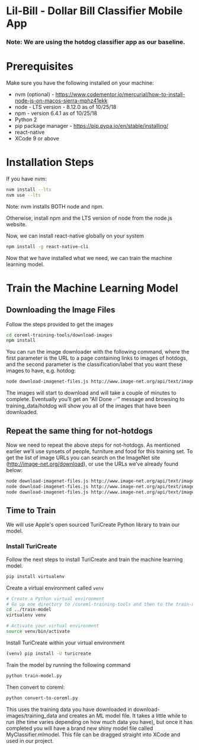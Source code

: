 # Lil-Bill - Dollar Bill Classifier Mobile App

### Note: We are using the hotdog classifier app as our baseline.

# Prerequisites
Make sure you have the following installed on your machine:
* nvm (optional) - https://www.codementor.io/mercurial/how-to-install-node-js-on-macos-sierra-mphz41ekk
* node - LTS version - 8.12.0 as of 10/25/18
* npm - version 6.4.1 as of 10/25/18
* Python 2
* pip package manager - https://pip.pypa.io/en/stable/installing/
* react-native
* XCode 9 or above

# Installation Steps

If you have nvm:
```bash
nvm install --lts
nvm use --lts
```
Note:  nvm installs BOTH node and npm.

Otherwise, install npm and the LTS version of node from the node.js website.

Now, we can install react-native globally on your system

```bash
npm install -g react-native-cli
```

Now that we have installed what we need, we can train the machine learning model.

# Train the Machine Learning Model

## Downloading the Image Files

Follow the steps provided to get the images

```bash
cd coreml-training-tools/download-images
npm install
```


You can run the image downloader with the following command,
where the first parameter is the URL to a page containing links to images of hotdogs,
and the second parameter is the classification/label that you want these images to have, e.g. hotdog:

```bash
node download-imagenet-files.js http://www.image-net.org/api/text/imagenet.synset.geturls?wnid=n07697537 hotdog
```

The images will start to download and will take a couple of minutes to complete.
Eventually you’ll get an “All Done ✅” message and browsing to training_data/hotdog
will show you all of the images that have been downloaded.

## Repeat the same thing for not-hotdogs

Now we need to repeat the above steps for not-hotdogs.
As mentioned earlier we’ll use synsets of people, furniture and food for this training set.
To get the list of image URLs you can search on the ImageNet site (http://image-net.org/download), or use the URLs we’ve already found below:

```bash
node download-imagenet-files.js http://www.image-net.org/api/text/imagenet.synset.geturls?wnid=n07942152 not-hotdog
node download-imagenet-files.js http://www.image-net.org/api/text/imagenet.synset.geturls?wnid=n03842156 not-hotdog
node download-imagenet-files.js http://www.image-net.org/api/text/imagenet.synset.geturls?wnid=n00021265 not-hotdog
```

## Time to Train

We will use Apple's open sourced TuriCreate Python library to train our model.

### Install TuriCreate

Follow the next steps to install TuriCreate and train the machine learning model.

```bash
pip install virtualenv
```

Create a virtual environment called ```venv```

```bash
# Create a Python virtual environment
# Go up one directory to /coreml-training-tools and then to the train-model directory
cd ../train-model
virtualenv venv

# Activate your virtual environment
source venv/bin/activate
```

Install TuriCreate within your virtual environment
```bash
(venv) pip install -U turicreate
```

Train the model by running the following command
```bash
python train-model.py
```

Then convert to coreml:
```bash
python convert-to-coreml.py
```

This uses the training data you have downloaded in download-images/training_data and creates an ML model file.
It takes a little while to run (the time varies depending on how much data you have), but once it has completed you will have a brand new shiny model file called MyClassifier.mlmodel.
This file can be dragged straight into XCode and used in our project.
